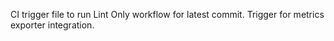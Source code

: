 CI trigger file to run Lint Only workflow for latest commit.
Trigger for metrics exporter integration.
